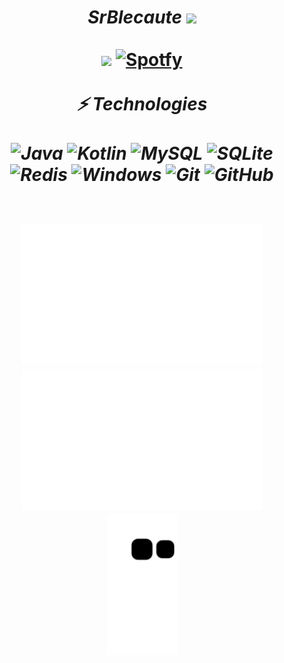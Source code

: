 <h1 align="center"><strong><em>SrBlecaute</em></strong> <img src="https://raw.githubusercontent.com/aemmadi/aemmadi/master/wave.gif" width="30px"/>
	<br>
	<br>
	<img src="https://img.shields.io/badge/-SrBlecaute%239581-000?style=for-the-badge&amp;logo=Discord&amp;logoColor=white"/>
	<a href="https://open.spotify.com/user/fyvgujfms0xl6hvr9bdkvx8vp" target="_blank"><img alt="Spotfy" src="https://img.shields.io/badge/Spotify-1ED760?style=for-the-badge&amp;logo=spotify&amp;logoColor=white"/></a>
	<br>
	<br>
	<div>
	<em>⚡ Technologies<em/>
	<br>
	<br>
	<img alt="Java" src="https://img.shields.io/badge/java-%23ED8B00.svg?&style=for-the-badge&logo=java&logoColor=white"/>
	<img alt="Kotlin" src="https://img.shields.io/badge/Kotlin-0095D5?&style=for-the-badge&logo=kotlin&logoColor=%23ffffff"/>
	<img alt="MySQL" src="https://img.shields.io/badge/mysql-4c4c4c.svg?&style=for-the-badge&logo=mysql&logoColor=white"/>
	<img alt="SQLite" src="https://img.shields.io/badge/-SQLite-4287f5?style=for-the-badge&logo=sqlite&logoColor=23ffffff"/>
	<img alt="Redis" src="https://img.shields.io/badge/redis-%23DD0031.svg?&style=for-the-badge&logo=redis&logoColor%23ffffff"/>
	<img alt="Windows" src="https://img.shields.io/badge/-Windows-00A4EF?style=for-the-badge&logo=windows&logoColor=23ffffff"/>
	<img alt="Git" src="https://img.shields.io/badge/-Git-%23F05032?style=for-the-badge&logo=git&logoColor=%23ffffff"/>
	<img alt="GitHub" src="https://img.shields.io/badge/github%20-%23121011.svg?&style=for-the-badge&logo=github&logoColor%23ffffff"/>
	<br>
	<p align="center">
		<br>
		<img src="https://github.com/SrBlecaute01/github-stats-transparent/blob/output/generated/overview.svg" height="225px">
		<img src="https://github.com/SrBlecaute01/github-stats-transparent/blob/output/generated/languages.svg" height="225px">
		<img src="https://github.com/SrBlecaute01/SrBlecaute01/blob/output/github-contribution-grid-snake.svg" height="225px">
	</p>
	</div>
</h1>
